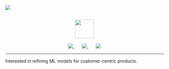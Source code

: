 <p align="left">
	<img src="https://komarev.com/ghpvc/?username=davidmeadejr&color=000000&style=flat-square&label=Profile+Views:" />
</p>

<div align="center">
  <br /> 
    <img  align="center" src="https://media.giphy.com/media/aExP3YOqb6ImBe5HG2/giphy.gif" width="60">
</div>
  <br /> 


<div align="center">
    <a href="https://github.com/davidmeadejr/external-curriculum-vitae/blob/master/external-curriculum-vitae-updated.pdf">
        <img src="https://img.shields.io/badge/-PDF%20Curriculum%20Vitae-gray?style=flat&logo=github&logoColor=fff" />
    </a>
    &nbsp;&nbsp;&nbsp;&nbsp;&nbsp;
    <a href="https://www.linkedin.com/in/davidmeadejr/">
        <img src="https://img.shields.io/badge/-LinkedIn-gray?style=flat&logo=linkedin&logoColor=fff" />
    </a>
    &nbsp;&nbsp;&nbsp;&nbsp;&nbsp;
    <a href="https://github.com/davidmeadejr/github-curriculum-vitae">
        <img src="https://img.shields.io/badge/-Digital%20Curriculum%20Vitae-gray?style=flat&logo=github&logoColor=fff"/>
    </a>
</div>


---


<!-- **🔎 About** -->

<!--  * 🧑🏿‍🎓 Bachelor of Science - BSc, Digital & Technology Solutions.

* 🦇🔊 <a href="https://app.poap.xyz/token/6264372">Chainlink Certified Smart Contract Developer</a>.

* 💻 Leveraging code for customer-centric products.

* 🔍 Exploration through coding in the fields of Machine Learning, Decentralisation, and Spatial Computing.

* 🧠 2022 Project Data Hack x Google Hackathon winner. -->

<!-- * 📧 Have I sparked your interest? [Lets talk 💬](mailto:davidmeadejnrgmail.com) -->
<!-- * 🧑🏿‍💻 SWE. @ -->

Interested in refining ML models for customer-centric products.


 <!--**📊 Statistics**

![Top Langs](https://github-readme-stats.vercel.app/api/top-langs/?username=davidmeadejr&layout=compact&theme=chartreuse-dark&hide=objective-c%2B%2B,objective-c,html,css,Objective-c++,jupyter%20notebook) -->
